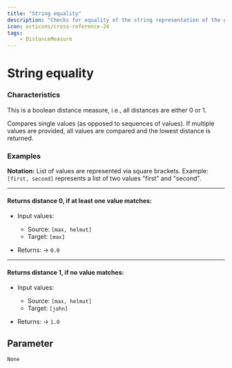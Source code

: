 ```yaml
---
title: "String equality"
description: "Checks for equality of the string representation of the given values. Returns success if string values are equal, failure otherwise. For a numeric comparison of values use the 'Numeric Equality' comparator."
icon: octicons/cross-reference-24
tags: 
    - DistanceMeasure
---
```

# String equality
<!-- This file was generated - DO NOT CHANGE IT MANUALLY -->




### Characteristics
This is a boolean distance measure, i.e., all distances are either 0 or 1.

Compares single values (as opposed to sequences of values). If multiple values are provided, all values are compared and the lowest distance is returned.
### Examples

**Notation:** List of values are represented via square brackets. Example: `[first, second]` represents a list of two values "first" and "second".

---
#### Returns distance 0, if at least one value matches:

* Input values:
  - Source: `[max, helmut]`
  - Target: `[max]`

* Returns: → `0.0`


---
#### Returns distance 1, if no value matches:

* Input values:
  - Source: `[max, helmut]`
  - Target: `[john]`

* Returns: → `1.0`




## Parameter

`None`